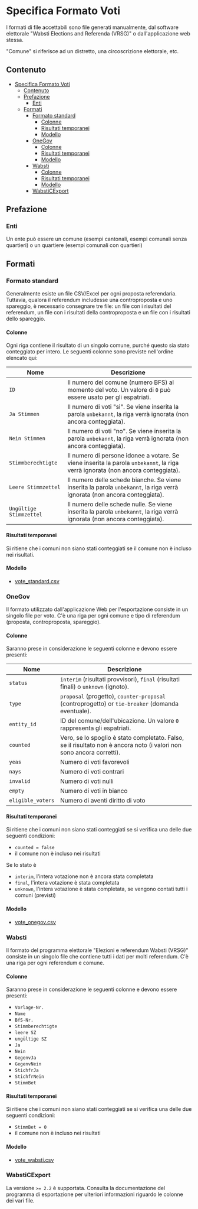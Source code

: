 # Specifica Formato Voti

I formati di file accettabili sono file generati manualmente, dal software elettorale "Wabsti Elections and Referenda (VRSG)" o dall'applicazione web stessa.

"Comune" si riferisce ad un distretto, una circoscrizione elettorale, etc.

## Contenuto

<!-- TOC START min:1 max:4 link:true update:true -->
- [Specifica Formato Voti](#specifica-formato-voti)
  - [Contenuto](#contenuto)
  - [Prefazione](#prefazione)
    - [Enti](#enti)
  - [Formati](#formati)
    - [Formato standard](#formato-standard)
      - [Colonne](#colonne)
      - [Risultati temporanei](#risultati-temporanei)
      - [Modello](#modello)
    - [OneGov](#onegov)
      - [Colonne](#colonne-1)
      - [Risultati temporanei](#risultati-temporanei-1)
      - [Modello](#modello-1)
    - [Wabsti](#wabsti)
      - [Colonne](#colonne-2)
      - [Risultati temporanei](#risultati-temporanei-2)
      - [Modello](#modello-2)
    - [WabstiCExport](#wabsticexport)

<!-- TOC END -->

## Prefazione

### Enti

Un ente può essere un comune (esempi cantonali, esempi comunali senza quartieri) o un quartiere (esempi comunali con quartieri)

## Formati

### Formato standard

Generalmente esiste un file CSV/Excel per ogni proposta referendaria. Tuttavia, qualora il referendum includesse una controproposta e uno spareggio, è necessario consegnare tre file: un file con i risultati del referendum, un file con i risultati della controproposta e un file con i risultati dello spareggio.

#### Colonne

Ogni riga contiene il risultato di un singolo comune, purché questo sia stato conteggiato per intero. Le seguenti colonne sono previste nell'ordine elencato qui:

Nome|Descrizione
---|---
`ID`|Il numero del comune (numero BFS) al momento del voto. Un valore di `0` può essere usato per gli espatriati.
`Ja Stimmen`|Il numero di voti "si". Se viene inserita la parola `unbekannt`, la riga verrà ignorata (non ancora conteggiata).
`Nein Stimmen`|Il numero di voti "no". Se viene inserita la parola `unbekannt`, la riga verrà ignorata (non ancora conteggiata).
`Stimmberechtigte`|Il numero di persone idonee a votare. Se viene inserita la parola `unbekannt`, la riga verrà ignorata (non ancora conteggiata).
`Leere Stimmzettel`|Il numero delle schede bianche. Se viene inserita la parola `unbekannt`, la riga verrà ignorata (non ancora conteggiata).
`Ungültige Stimmzettel`|Il numero delle schede nulle. Se viene inserita la parola `unbekannt`, la riga verrà ignorata (non ancora conteggiata).

#### Risultati temporanei

Si ritiene che i comuni non siano stati conteggiati se il comune non è incluso nei risultati.

#### Modello

- [vote_standard.csv](https://raw.githubusercontent.com/OneGov/onegov.election_day/master/docs/templates/vote_standard.csv)

### OneGov

Il formato utilizzato dall'applicazione Web per l'esportazione consiste in un singolo file per voto. C'è una riga per ogni comune e tipo di referendum (proposta, controproposta, spareggio).

#### Colonne

Saranno prese in considerazione le seguenti colonne e devono essere presenti:

Nome|Descrizione
---|---
`status`|`interim` (risultati provvisori), `final` (risultati finali) o `unknown` (ignoto).
`type`|`proposal` (progetto), `counter-proposal` (controprogetto) or `tie-breaker` (domanda eventuale).
`entity_id`|ID del comune/dell'ubicazione. Un valore `0` rappresenta gli espatriati.
`counted`|Vero, se lo spoglio è stato completato. Falso, se il risultato non è ancora noto (i valori non sono ancora corretti).
`yeas`|Numero di voti favorevoli
`nays`|Numero di voti contrari
`invalid`|Numero di voti nulli
`empty`|Numero di voti in bianco
`eligible_voters`|Numero di aventi diritto di voto


#### Risultati temporanei

Si ritiene che i comuni non siano stati conteggiati se si verifica una delle due seguenti condizioni:
- `counted = false`
- il comune non è incluso nei risultati

Se lo stato è
- `interim`, l'intera votazione non è ancora stata completata
- `final`, l'intera votazione è stata completata
- `unknown`, l'intera votazione è stata completata, se vengono contati tutti i comuni (previsti)

#### Modello

- [vote_onegov.csv](https://raw.githubusercontent.com/OneGov/onegov.election_day/master/docs/templates/vote_onegov.csv)

### Wabsti

Il formato del programma elettorale "Elezioni e referendum Wabsti (VRSG)" consiste in un singolo file che contiene tutti i dati per molti referendum. C'è una riga per ogni referendum e comune.

#### Colonne

Saranno prese in considerazione le seguenti colonne e devono essere presenti:
- `Vorlage-Nr.`
- `Name`
- `BfS-Nr.`
- `Stimmberechtigte`
- `leere SZ`
- `ungültige SZ`
- `Ja`
- `Nein`
- `GegenvJa`
- `GegenvNein`
- `StichfrJa`
- `StichfrNein`
- `StimmBet`

#### Risultati temporanei

Si ritiene che i comuni non siano stati conteggiati se si verifica una delle due seguenti condizioni:
- `StimmBet = 0`
- il comune non è incluso nei risultati

#### Modello

- [vote_wabsti.csv](https://raw.githubusercontent.com/OneGov/onegov.election_day/master/docs/templates/vote_wabsti.csv)


### WabstiCExport

La versione `>= 2.2` è supportata. Consulta la documentazione del programma di esportazione per ulteriori informazioni riguardo le colonne dei vari file.
